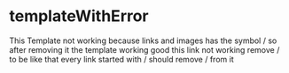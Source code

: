 # templateWithError

This Template not working because links and images has the symbol /
so after removing it the template working good
this link not working    <link rel="stylesheet" href="/css/leon.css">
remove / to be like that     <link rel="stylesheet" href="css/leon.css">
every link started with / should remove / from it

